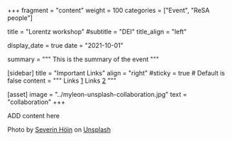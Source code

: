 +++
fragment = "content"
weight = 100
categories = ["Event", "ReSA people"]

title = "Lorentz workshop"
#subtitle = "DEI"
title_align = "left"

display_date = true
date = "2021-10-01"

summary = """
This is the summary of the event
"""

[sidebar]
  title = "Important Links"
  align = "right"
  #sticky = true # Default is false
  content = """
  Links [1](#)
  Links [2](#)
"""

[asset]
  image = "../myleon-unsplash-collaboration.jpg"
  text = "collaboration"
+++

ADD content here




Photo by <a href="https://unsplash.com/@sevhoein?utm_source=unsplash&utm_medium=referral&utm_content=creditCopyText">Severin Höin</a> on <a href="https://unsplash.com/s/photos/guide?utm_source=unsplash&utm_medium=referral&utm_content=creditCopyText">Unsplash</a>
